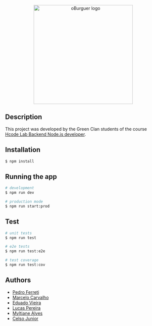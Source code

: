 <p align="center">
  <a href="https://time-azul-hburger.web.app/login.html" target="blank"><img src="https://time-azul-hburger.web.app/assets/images/logo-text-blue.svg" width="320" alt="oBurguer logo" /></a>
</p>

## Description

This project was developed by the Green Clan students of the course [Hcode Lab Backend Node.js developer](https://www.hcodelab.com.br/).

## Installation

```bash
$ npm install
```

## Running the app

```bash
# development
$ npm run dev

# production mode
$ npm run start:prod
```

## Test

```bash
# unit tests
$ npm run test

# e2e tests
$ npm run test:e2e

# test coverage
$ npm run test:cov
```

## Authors

- [Pedro Ferreti](https://github.com/Pedro-Henrique-Ferreti)
- [Marcelo Carvalho](https://github.com/carvalhoms)
- [Eduado Vieira](https://github.com/galileoeduardo)
- [Lucas Pereira](https://github.com/lucascodev)
- [Myltiane Alves](https://github.com/Myltiane-Alves)
- [Celso Junior](https://github.com/celsojuniorsfs)